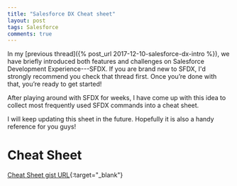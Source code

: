 ```yaml
---
title: "Salesforce DX Cheat sheet"
layout: post
tags: Salesforce
comments: true
---
```


In my [previous thread]({% post_url 2017-12-10-salesforce-dx-intro %}), we have briefly introduced both features and challenges on Salesforce Development Experience---SFDX. If you are brand new to SFDX, I'd strongly recommend you check that thread first. Once you’re done with that, you’re ready to get started!

After playing around with SFDX for weeks, I have come up with this idea to collect most frequently used SFDX commands into a cheat sheet.

I will keep updating this sheet in the future. Hopefully it is also a handy reference for you guys! 

# Cheat Sheet

[Cheat Sheet gist URL](https://gist.github.com/Xixiao007/e22aad45caf67df33aeafae085810570){:target="_blank"}